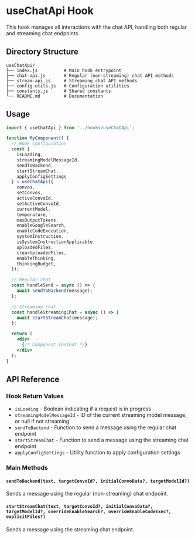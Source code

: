 # useChatApi Hook

This hook manages all interactions with the chat API, handling both regular and streaming chat endpoints.

## Directory Structure

```
useChatApi/
├── index.js          # Main hook entrypoint
├── chat-api.js       # Regular (non-streaming) chat API methods
├── stream-api.js     # Streaming chat API methods
├── config-utils.js   # Configuration utilities 
├── constants.js      # Shared constants
└── README.md         # Documentation
```

## Usage

```jsx
import { useChatApi } from '../hooks/useChatApi';

function MyComponent() {
  // Hook configuration
  const {
    isLoading,
    streamingModelMessageId,
    sendToBackend,
    startStreamChat,
    applyConfigSettings
  } = useChatApi({
    convos,
    setConvos,
    activeConvoId,
    setActiveConvoId,
    currentModel,
    temperature,
    maxOutputTokens,
    enableGoogleSearch,
    enableCodeExecution,
    systemInstruction,
    isSystemInstructionApplicable,
    uploadedFiles,
    clearUploadedFiles,
    enableThinking,
    thinkingBudget,
  });

  // Regular chat
  const handleSend = async () => {
    await sendToBackend(message);
  };

  // Streaming chat
  const handleStreamingChat = async () => {
    await startStreamChat(message);
  };

  return (
    <div>
      {/* Component content */}
    </div>
  );
}
```

## API Reference

### Hook Return Values

- `isLoading` - Boolean indicating if a request is in progress
- `streamingModelMessageId` - ID of the current streaming model message, or null if not streaming
- `sendToBackend` - Function to send a message using the regular chat endpoint
- `startStreamChat` - Function to send a message using the streaming chat endpoint
- `applyConfigSettings` - Utility function to apply configuration settings

### Main Methods

#### `sendToBackend(text, targetConvoId?, initialConvoData?, targetModelId?)`

Sends a message using the regular (non-streaming) chat endpoint.

#### `startStreamChat(text, targetConvoId?, initialConvoData?, targetModelId?, overrideEnableSearch?, overrideEnableCodeExec?, explicitFiles?)`

Sends a message using the streaming chat endpoint. 